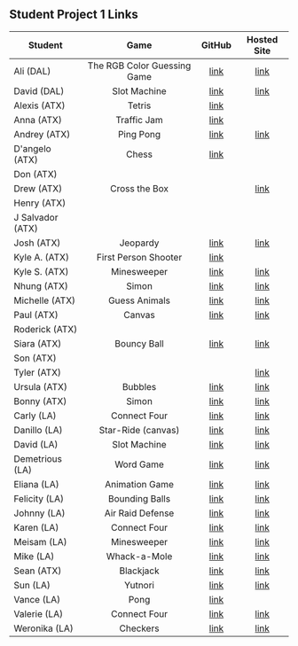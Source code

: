 ## Student Project 1 Links

| Student | Game | GitHub | Hosted Site |
|---|:---:|:---:|:---:|
| Ali (DAL) | The RGB Color Guessing Game | [link](https://github.com/fagleyali/Project-One) | [link](https://fagleyali.github.io/Project-One/) |
| David (DAL) | Slot Machine | [link](https://github.com/Davidslider/slot_machine_game) | [link](https://davidslider.github.io/slot_machine_game/) |
| Alexis (ATX) | Tetris | [link](https://github.com/baltazaralexis3/wdi-project-1) |  |
| Anna (ATX) | Traffic Jam | [link](https://github.com/annaelizabeth2019/traffic-jam-game) |  |
| Andrey (ATX) | Ping Pong | [link](https://github.com/AndreykaVSR/WDI-Project1-PingPong) | [link](http://ping-pong-game.surge.sh/) |
| D'angelo (ATX) | Chess | [link](https://github.com/dmshakur/chess) |  |
| Don (ATX) | |  |  |
| Drew (ATX) | Cross the Box |  | [link](http://drewcclark.com/) |
| Henry (ATX) | |  |  |
| J Salvador (ATX) | |  |  |
| Josh (ATX) | Jeopardy | [link](https://github.com/joshjoll/Jeopardy-Game) | [link](http://male-plant.surge.sh/) |
| Kyle A. (ATX) | First Person Shooter | [link](https://github.com/kanderson425/WDI-Game-Project) |  
| Kyle S. (ATX) | Minesweeper | [link](https://github.com/kdsmith500/wdi-p1-mineSweeper) | [link](http://material-land.surge.sh/) |
| Nhung (ATX) | Simon | [link](https://github.com/nhungtrannn/projectSimon) | [link](https://nhungtrannn.github.io/projectSimon/) |
| Michelle (ATX) | Guess Animals | [link](https://github.com/themichellemcguire/Guess-Who-Animals-P1) | [link](http://acid-plate.surge.sh/) |
| Paul (ATX) | Canvas | [link](https://github.com/TanPOTGS/smol-game) | [link](https://tanpotgs.github.io/smol-game/) |
| Roderick (ATX) | |  |  |
| Siara (ATX) | Bouncy Ball | [link](https://github.com/siaraclemente/wdiproject1game) | [link](http://opposite-afterthought.surge.sh/) |
| Son (ATX) | |  |  |
| Tyler (ATX) |  |  | [link](http://lacking-straw.surge.sh/) |
| Ursula (ATX) | Bubbles | [link](https://git.generalassemb.ly/ursulacj/WDI-CC-6/tree/master/practice_file/canvasPractice) | [link](http://bubblit.surge.sh/) |
| Bonny (ATX) | Simon | [link](https://github.com/bmrivers/simon-says) | [link](https://bmrivers.github.io/simon-says/) |
| Carly (LA) | Connect Four | [link](https://github.com/cjmarsh2/WDI-Project-One) | [link](https://cjmarsh2.github.io/WDI-Project-One/) |
| Danillo (LA) | Star-Ride (canvas) | [link](https://github.com/Danvieira7/star-ride) | [link](https://danvieira7.github.io/star-ride/index.html) |
| David (LA) | Slot Machine| [link](https://github.com/DavidGalindo23/slot-machine-game-pj1) | [link](https://davidgalindo23.github.io/slot-machine-game-pj1/) |
| Demetrious (LA) | Word Game | [link](https://github.com/EternalDev1/wdi-project_1_mumbo_jumbo) | [link](https://eternaldev1.github.io) |
| Eliana (LA) | Animation Game | [link](https://github.com/eliana-michelle/princess-bride-endless-runner) | [link](https://eliana-michelle.github.io/princess-bride-endless-runner/) |
| Felicity (LA) | Bounding Balls | [link](https://github.com/felicitysmusings/ball-game) | [link](https://felicitysmusings.github.io/ball-game/) |
| Johnny (LA) | Air Raid Defense | [link](https://github.com/JohnnyNguyen/air-raid-defense) | [link](http://johnnyhnguyen.com/projects/games/a-r-d/) |
| Karen (LA) | Connect Four | [link](https://github.com/KarenkSmith/connect4) | [link](https://karenksmith.github.io/connect4/) |
| Meisam (LA) | Minesweeper | [link](https://github.com/pmeisam/minesweeper) | [link](http://www.meisam.org/minesweeper/index.html) |
| Mike (LA) | Whack-a-Mole | [link](https://github.com/md1285/project-01-whack-a-mole) | [link](https://md1285.github.io/project-01-whack-a-mole/) |
| Sean (ATX) | Blackjack | [link](https://github.com/spackwood/blackjack) | [link](https://spackwood.github.io/blackjack/) |
| Sun (LA) | Yutnori | [link](https://github.com/soobaklee/yutnori) | [link](https://soobaklee.github.io/yutnori/) |
| Vance (LA) | Pong | [link](https://github.com/vooncer17/GameProject) |  |
| Valerie (LA) | Connect Four | [link](https://github.com/vkomova/connect-four) | [link](http://www.valeriekomova.com/) |
| Weronika (LA) | Checkers | [link](https://github.com/weronikaviola/Checkers---game) | [link](https://weronikaviola.github.io/Checkers---game/) |

